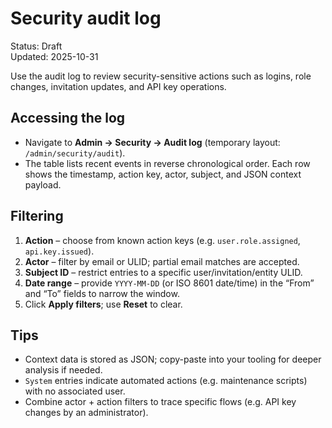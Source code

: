 # Security audit log

Status: Draft  
Updated: 2025-10-31

Use the audit log to review security-sensitive actions such as logins, role changes, invitation updates, and API key operations.

## Accessing the log

- Navigate to **Admin → Security → Audit log** (temporary layout: `/admin/security/audit`).
- The table lists recent events in reverse chronological order. Each row shows the timestamp, action key, actor, subject, and JSON context payload.

## Filtering

1. **Action** – choose from known action keys (e.g. `user.role.assigned`, `api.key.issued`).
2. **Actor** – filter by email or ULID; partial email matches are accepted.
3. **Subject ID** – restrict entries to a specific user/invitation/entity ULID.
4. **Date range** – provide `YYYY-MM-DD` (or ISO 8601 date/time) in the “From” and “To” fields to narrow the window.
5. Click **Apply filters**; use **Reset** to clear.

## Tips

- Context data is stored as JSON; copy-paste into your tooling for deeper analysis if needed.
- `System` entries indicate automated actions (e.g. maintenance scripts) with no associated user.
- Combine actor + action filters to trace specific flows (e.g. API key changes by an administrator).
